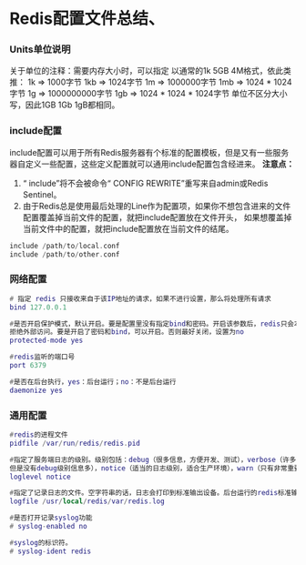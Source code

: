 # Redis配置文件总结、

### Units单位说明

关于单位的注释：需要内存大小时，可以指定
以通常的1k 5GB 4M格式，依此类推：
1k => 1000字节
1kb => 1024字节
1m => 1000000字节
1mb => 1024 * 1024字节
1g => 1000000000字节
1gb => 1024 * 1024 * 1024字节
单位不区分大小写，因此1GB 1Gb 1gB都相同。

### include配置

include配置可以用于所有Redis服务器有个标准的配置模板，但是又有一些服务器自定义一些配置，这些定义配置就可以通用include配置包含经进来。
**注意点：**
1. “ include”将不会被命令“ CONFIG REWRITE”重写来自admin或Redis Sentinel。
2. 由于Redis总是使用最后处理的Line作为配置项，如果你不想包含进来的文件配置覆盖掉当前文件的配置，就把include配置放在文件开头，
如果想覆盖掉当前文件中的配置，就把include配置放在当前文件的结尾。

```cpp
include /path/to/local.conf
include /path/to/other.conf
```
### 网络配置
```lua
# 指定 redis 只接收来自于该IP地址的请求，如果不进行设置，那么将处理所有请求
bind 127.0.0.1
```

```lua
#是否开启保护模式，默认开启。要是配置里没有指定bind和密码。开启该参数后，redis只会本地进行访问，
拒绝外部访问。要是开启了密码和bind，可以开启。否则最好关闭，设置为no
protected-mode yes
```
```lua
#redis监听的端口号
port 6379
```

```lua
#是否在后台执行，yes：后台运行；no：不是后台运行
daemonize yes
```

### 通用配置
```lua
#redis的进程文件
pidfile /var/run/redis/redis.pid
```
```lua
#指定了服务端日志的级别。级别包括：debug（很多信息，方便开发、测试），verbose（许多有用的信息，
但是没有debug级别信息多），notice（适当的日志级别，适合生产环境），warn（只有非常重要的信息）
loglevel notice
```
```lua
#指定了记录日志的文件。空字符串的话，日志会打印到标准输出设备。后台运行的redis标准输出是/dev/null
logfile /usr/local/redis/var/redis.log
```
```lua
#是否打开记录syslog功能
# syslog-enabled no
```
```lua
#syslog的标识符。
# syslog-ident redis
```